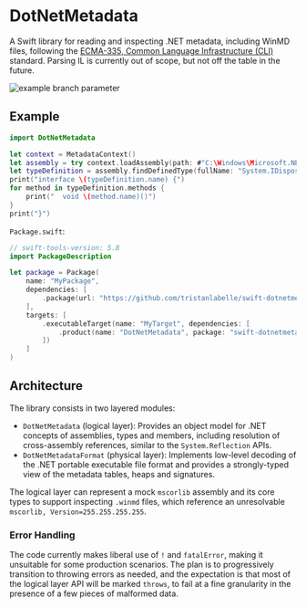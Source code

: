 # DotNetMetadata

A Swift library for reading and inspecting .NET metadata, including WinMD files, following the [ECMA-335, Common Language Infrastructure (CLI)](https://www.ecma-international.org/publications-and-standards/standards/ecma-335/) standard. Parsing IL is currently out of scope, but not off the table in the future.

![example branch parameter](https://github.com/tristanlabelle/swift-dotnetmetadata/actions/workflows/build-and-test.yml/badge.svg?branch=main)

## Example

```swift
import DotNetMetadata

let context = MetadataContext()
let assembly = try context.loadAssembly(path: #"C:\Windows\Microsoft.NET\Framework64\v4.0.30319\mscorlib.dll"#)
let typeDefinition = assembly.findDefinedType(fullName: "System.IDisposable")!
print("interface \(typeDefinition.name) {")
for method in typeDefinition.methods {
    print("  void \(method.name)()")
}
print("}")
```

`Package.swift`:

```swift
// swift-tools-version: 5.8
import PackageDescription

let package = Package(
    name: "MyPackage",
    dependencies: [
        .package(url: "https://github.com/tristanlabelle/swift-dotnetmetadata", branch: "main")
    ],
    targets: [
        .executableTarget(name: "MyTarget", dependencies: [
            .product(name: "DotNetMetadata", package: "swift-dotnetmetadata")
        ])
    ]
)
```

## Architecture

The library consists in two layered modules:

- `DotNetMetadata` (logical layer): Provides an object model for .NET concepts of assemblies, types and members, including resolution of cross-assembly references, similar to the `System.Reflection` APIs.
- `DotNetMetadataFormat` (physical layer): Implements low-level decoding of the .NET portable executable file format and provides a strongly-typed view of the metadata tables, heaps and signatures.

The logical layer can represent a mock `mscorlib` assembly and its core types to support inspecting `.winmd` files, which reference an unresolvable `mscorlib, Version=255.255.255.255`.

### Error Handling

The code currently makes liberal use of `!` and `fatalError`, making it unsuitable for some production scenarios. The plan is to progressively transition to throwing errors as needed, and the expectation is that most of the logical layer API will be marked `throws`, to fail at a fine granularity in the presence of a few pieces of malformed data.
